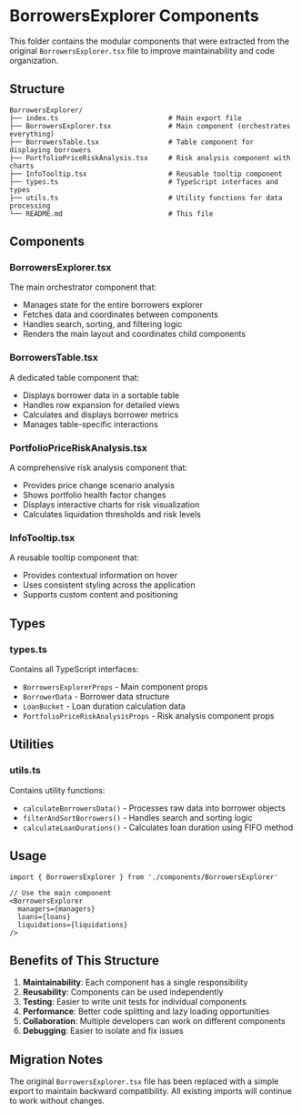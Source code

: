 # BorrowersExplorer Components

This folder contains the modular components that were extracted from the original `BorrowersExplorer.tsx` file to improve maintainability and code organization.

## Structure

```
BorrowersExplorer/
├── index.ts                           # Main export file
├── BorrowersExplorer.tsx              # Main component (orchestrates everything)
├── BorrowersTable.tsx                 # Table component for displaying borrowers
├── PortfolioPriceRiskAnalysis.tsx     # Risk analysis component with charts
├── InfoTooltip.tsx                    # Reusable tooltip component
├── types.ts                           # TypeScript interfaces and types
├── utils.ts                           # Utility functions for data processing
└── README.md                          # This file
```

## Components

### BorrowersExplorer.tsx
The main orchestrator component that:
- Manages state for the entire borrowers explorer
- Fetches data and coordinates between components
- Handles search, sorting, and filtering logic
- Renders the main layout and coordinates child components

### BorrowersTable.tsx
A dedicated table component that:
- Displays borrower data in a sortable table
- Handles row expansion for detailed views
- Calculates and displays borrower metrics
- Manages table-specific interactions

### PortfolioPriceRiskAnalysis.tsx
A comprehensive risk analysis component that:
- Provides price change scenario analysis
- Shows portfolio health factor changes
- Displays interactive charts for risk visualization
- Calculates liquidation thresholds and risk levels

### InfoTooltip.tsx
A reusable tooltip component that:
- Provides contextual information on hover
- Uses consistent styling across the application
- Supports custom content and positioning

## Types

### types.ts
Contains all TypeScript interfaces:
- `BorrowersExplorerProps` - Main component props
- `BorrowerData` - Borrower data structure
- `LoanBucket` - Loan duration calculation data
- `PortfolioPriceRiskAnalysisProps` - Risk analysis component props

## Utilities

### utils.ts
Contains utility functions:
- `calculateBorrowersData()` - Processes raw data into borrower objects
- `filterAndSortBorrowers()` - Handles search and sorting logic
- `calculateLoanDurations()` - Calculates loan duration using FIFO method

## Usage

```tsx
import { BorrowersExplorer } from './components/BorrowersExplorer'

// Use the main component
<BorrowersExplorer 
  managers={managers}
  loans={loans}
  liquidations={liquidations}
/>
```

## Benefits of This Structure

1. **Maintainability**: Each component has a single responsibility
2. **Reusability**: Components can be used independently
3. **Testing**: Easier to write unit tests for individual components
4. **Performance**: Better code splitting and lazy loading opportunities
5. **Collaboration**: Multiple developers can work on different components
6. **Debugging**: Easier to isolate and fix issues

## Migration Notes

The original `BorrowersExplorer.tsx` file has been replaced with a simple export to maintain backward compatibility. All existing imports will continue to work without changes.
